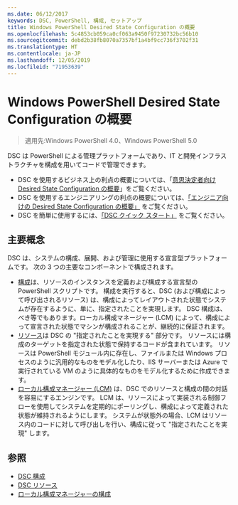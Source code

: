 ```yaml
---
ms.date: 06/12/2017
keywords: DSC, PowerShell, 構成, セットアップ
title: Windows PowerShell Desired State Configuration の概要
ms.openlocfilehash: 5c4853cb059ca0cf063a9450f97230732bc56b10
ms.sourcegitcommit: debd2b38fb8070a7357bf1a4bf9cc736f3702f31
ms.translationtype: HT
ms.contentlocale: ja-JP
ms.lasthandoff: 12/05/2019
ms.locfileid: "71953639"
---
```

# <a name="windows-powershell-desired-state-configuration-overview"></a>Windows PowerShell Desired State Configuration の概要

> 適用先:Windows PowerShell 4.0、Windows PowerShell 5.0

DSC は PowerShell による管理プラットフォームであり、IT と開発インフラストラクチャを構成を用いてコードで管理できます。

- DSC を使用するビジネス上の利点の概要については、「[意思決定者向け Desired State Configuration の概要](decisionMaker.md)」をご覧ください。
- DSC を使用するエンジニアリングの利点の概要については、[「エンジニア向けの Desired State Configuration の概要」](DscForEngineers.md) をご覧ください。
- DSC を簡単に使用するには、[「DSC クイック スタート」](../quickstarts/website-quickstart.md) をご覧ください。

## <a name="key-concepts"></a>主要概念

DSC は、システムの構成、展開、および管理に使用する宣言型プラットフォームです。 次の 3 つの主要なコンポーネントで構成されます。

- [構成](../configurations/configurations.md)は、リソースのインスタンスを定義および構成する宣言型の PowerShell スクリプトです。
    構成を実行すると、DSC (および構成によって呼び出されるリソース) は、構成によってレイアウトされた状態でシステムが存在するように、単に、指定されたことを実現します。
    DSC 構成は、べき等でもあります。ローカル構成マネージャー (LCM) によって、構成によって宣言された状態でマシンが構成されることが、継続的に保証されます。
- [リソース](../resources/resources.md)は DSC の "指定されたことを実現する" 部分です。 リソースには構成のターゲットを指定された状態で保持するコードが含まれています。
    リソースは PowerShell モジュール内に存在し、ファイルまたは Windows プロセスのように汎用的なものをモデル化したり、IIS サーバーまたは Azure で実行されている VM のように具体的なものをモデル化するために作成できます。
- [ローカル構成マネージャー (LCM)](../managing-nodes/metaConfig.md) は、DSC でのリソースと構成の間の対話を容易にするエンジンです。
    LCM は、リソースによって実装される制御フローを使用してシステムを定期的にポーリングし、構成によって定義された状態が維持されるようにします。
    システムが状態外の場合、LCM はリソース内のコードに対して呼び出しを行い、構成に従って "指定されたことを実現" します。

## <a name="see-also"></a>参照

- [DSC 構成](../configurations/configurations.md)
- [DSC リソース](../resources/resources.md)
- [ローカル構成マネージャーの構成](../managing-nodes/metaConfig.md)
